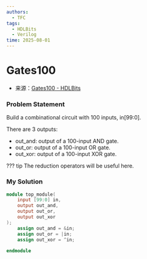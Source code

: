 ```yaml
---
authors:
  - TFC
tags:
  - HDLBits
  - Verilog
time: 2025-08-01
---
```


# Gates100
- 来源：[Gates100 - HDLBits](https://hdlbits.01xz.net/wiki/Gates100)

### Problem Statement
Build a combinational circuit with 100 inputs, in[99:0].

There are 3 outputs:

- out_and: output of a 100-input AND gate.
- out_or: output of a 100-input OR gate.
- out_xor: output of a 100-input XOR gate.

??? tip
	The reduction operators will be useful here.

### My Solution

```Verilog
module top_module( 
    input [99:0] in,
    output out_and,
    output out_or,
    output out_xor 
);
    assign out_and = &in;
    assign out_or = |in;
	assign out_xor = ^in;
    
endmodule
```